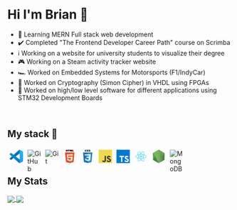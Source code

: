 # Hi I'm Brian 👋

- 🤔 Learning MERN Full stack web development
- ✔️ Completed "The Frontend Developer Career Path" course on Scrimba
- ℹ️ Working on a website for university students to visualize their degree
- 🎮 Working on a Steam activity tracker website
- 🏎️ Worked on Embedded Systems for Motorsports (F1/IndyCar)
- 🔑 Worked on Cryptography (Simon Cipher) in VHDL using FPGAs
- 🤖 Worked on high/low level software for different applications using STM32 Development Boards

<br/>


## My stack 🥞

<img alt="Visual Studio Code" width="30px" align="left" style="margin: 5px" src="https://raw.githubusercontent.com/github/explore/80688e429a7d4ef2fca1e82350fe8e3517d3494d/topics/visual-studio-code/visual-studio-code.png" />
<img alt="GitHub" width="30px" align="left" style="margin: 5px" src="https://github.githubassets.com/images/modules/logos_page/GitHub-Mark.png" />
<img alt="Git" width="30px" align="left" style="margin: 5px" src="https://git-scm.com/images/logos/downloads/Git-Icon-1788C.png" />
<img alt="HTML5" width="30px" align="left" style="margin: 5px" src="https://raw.githubusercontent.com/github/explore/80688e429a7d4ef2fca1e82350fe8e3517d3494d/topics/html/html.png" />
<img alt="CSS3" width="30px" align="left" style="margin: 5px" src="https://raw.githubusercontent.com/github/explore/80688e429a7d4ef2fca1e82350fe8e3517d3494d/topics/css/css.png" />
<img alt="JavaScript" width="30px" align="left" style="margin: 5px" src="https://raw.githubusercontent.com/github/explore/80688e429a7d4ef2fca1e82350fe8e3517d3494d/topics/javascript/javascript.png" />
<img alt="TypeScript" width="30px" align="left" style="margin: 5px" src="https://raw.githubusercontent.com/github/explore/80688e429a7d4ef2fca1e82350fe8e3517d3494d/topics/typescript/typescript.png" />
<img alt="React" width="30px" align="left" style="margin: 5px" src="https://raw.githubusercontent.com/github/explore/80688e429a7d4ef2fca1e82350fe8e3517d3494d/topics/react/react.png" />
<img alt="Node.js" width="30px" align="left" style="margin: 5px" src="https://raw.githubusercontent.com/github/explore/80688e429a7d4ef2fca1e82350fe8e3517d3494d/topics/nodejs/nodejs.png" />
<img alt="MongoDB" width="30px" align="left" style="margin: 5px" src="https://www.clipartmax.com/png/full/275-2754492_mongodb-nosql-document-oriented-database-portable-network-mongodb-logo.png" />

<br />
<br/>

## My Stats
<a href="https://github.com/BrianKoDev/github-readme-stats">
  <img align="center" src="https://github-readme-stats.vercel.app/api/top-langs/?username=BrianKoDev" />
</a>


<a href="https://github.com/BrianKoDev/github-readme-stats">
  <img align="center" src="https://github-readme-stats.vercel.app/api?username=BrianKoDev" />
</a>

